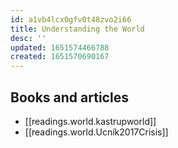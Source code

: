 ```yaml
---
id: a1vb4lcx0gfv0t48zvo2i66
title: Understanding the World
desc: ''
updated: 1651574466788
created: 1651570690167
---
```

## Books and articles
* [[readings.world.kastrupworld]]
* [[readings.world.Ucník2017Crisis]]
